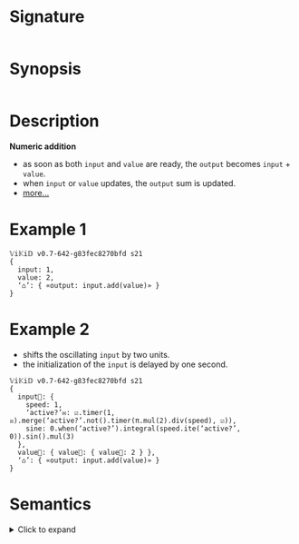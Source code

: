 # Signature
```vikid-signature
```

# Synopsis
```vikid-synopsis
```

# Description
__Numeric addition__
- as soon as both `input` and `value` are ready, the `output` becomes `input` + `value`.
- when `input` or `value` updates, the `output` sum is updated.
- [more...](https://en.wikipedia.org/wiki/Addition)

# Example 1
```vikid-script
𝕍i𝕂i𝔻 v0.7-642-g83fec8270bfd s21
{
  input: 1,
  value: 2,
  ‘⌂’: { «output: input.add(value)» }
}
```

# Example 2
- shifts the oscillating `input` by two units.
- the initialization of the `input` is delayed by one second.

```vikid-script
𝕍i𝕂i𝔻 v0.7-642-g83fec8270bfd s21
{
  input📡: { 
    speed: 1,
    ‘active?’✉: ☑.timer(1, ☒).merge(‘active?’.not().timer(π.mul(2).div(speed), ☑)),
    sine: 0.when(‘active?’).integral(speed.ite(‘active?’, 0)).sin().mul(3)
  },
  value📡: { value📡: { value📡: 2 } },
  ‘⌂’: { «output: input.add(value)» }
}
```

# Semantics
<details>
    <summary>Click to expand</summary>

```julia
# The following pseudo code is a mathematical way 
# to exactly describe the behavior of this ViKiD function.

# add is a pure operator: when applying a given set of parameters, the output is always the same.
input.add(value) = input.pure(+, value)

# In ViKiD, every parameter is a signal.
#
# Intuitively, a signal is a variable that has a value and timestamp.
# The variable might not be "ready" yet; then it is "pending" aka uninitialized.
#
# Mathematically, a signal is a sequence of (value, stamp) pairs.
# The first pair is always pending = (⊥, 0), where ⊥ = 'undefined'.
# The timestamp of all other pairs is monotonically increasing.
signal = [ (⊥, 0), (V0, T0), (V1, T1), ... ] where ∀ i > 0: Ti > 0 and Ti > T(i-1)

# A signal sampled at a timestamp Ts is the pair 
# with stamp closest to Ts but not larger than Ts.
#
# Intuitively, you get back the value and timestamp most recent to Ts
signal.at(Ts) = (Vi, Ti) where ∀ j ≤ i: Tj <= Ts and ∀ j > i: Tj > Ts

# In ViKID, every pure operator has the following reactive behavior.
input.pure(operator, value).at(Ts) = ( V0.operator(V1), T0.max(T1) ) if ready else pending
                                     where (V0, T0) = input.at(Ts)
                                           (V1, T1) = value.at(Ts)
                                           ready    = (T0 > 0 and T1 > 0)
                                           pending  = (⊥, 0)            
```

See also: [pure function](https://en.wikipedia.org/wiki/Pure_function)

</details>
